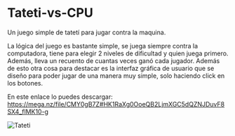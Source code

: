# Tateti-vs-CPU
Un juego simple de tatetí para jugar contra la maquina.

La lógica del juego es bastante simple, se juega siempre contra la computadora, tiene para elegir 2 niveles de dificultad y quien juega primero. Además, lleva un recuento de cuantas veces ganó cada jugador. Además de esto otra cosa para destacar es la interfaz gráfica de usuario que se diseño para poder jugar de una manera muy simple, solo haciendo click en los botones.

En este enlace lo puedes descargar: https://mega.nz/file/CMY0gB7Z#HK1RaXg0OoeQB2LjmXGC5dQZNJDuvF8SX4_flMK10-g

![Tateti](https://user-images.githubusercontent.com/45439195/183531453-23b4a5bc-b287-4191-820a-d70a1d356bb7.png)
